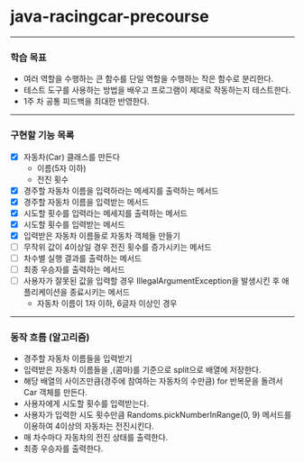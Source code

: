 # java-racingcar-precourse

---

### 학습 목표
- 여러 역할을 수행하는 큰 함수를 단일 역할을 수행하는 작은 함수로 분리한다.
- 테스트 도구를 사용하는 방법을 배우고 프로그램이 제대로 작동하는지 테스트한다.
- 1주 차 공통 피드백을 최대한 반영한다.

---

### 구현할 기능 목록
- [x] 자동차(Car) 클래스를 만든다
  - 이름(5자 이하)
  - 전진 횟수
- [x] 경주할 자동차 이름을 입력하라는 메세지를 출력하는 메서드
- [x] 경주할 자동차 이름을 입력받는 메서드
- [x] 시도할 횟수를 입력라는 메세지를 출력하는 메서드
- [x] 시도할 횟수를 입력받는 메서드
- [x] 입력받은 자동차 이름들로 자동차 객체들 만들기
- [ ] 무작위 값이 4이상일 경우 전진 횟수를 증가시키는 메서드
- [ ] 차수별 실행 결과를 출력하는 메서드
- [ ] 최종 우승자를 출력하는 메서드
- [ ] 사용자가 잘못된 값을 입력할 경우 IllegalArgumentException을 발생시킨 후 애플리케이션을 종료시키는 메서드
  - 자동차 이름이 1자 이하, 6글자 이상인 경우

---

### 동작 흐름 (알고리즘)
- 경주할 자동차 이름들을 입력받기
- 입력받은 자동차 이름들을 ,(콤마)를 기준으로 split으로 배열에 저장한다.
- 해당 배열의 사이즈만큼(경주에 참여하는 자동차의 수만큼) for 반복문을 돌려서 Car 객체를 만든다.
- 사용자에게 시도할 횟수를 입력받는다.
- 사용자가 입력한 시도 횟수만큼 Randoms.pickNumberInRange(0, 9) 메서드를 이용하여 4이상의 자동차는 전진시킨다.
- 매 차수마다 자동차의 전진 상태를 출력한다.
- 최종 우승자를 출력한다.